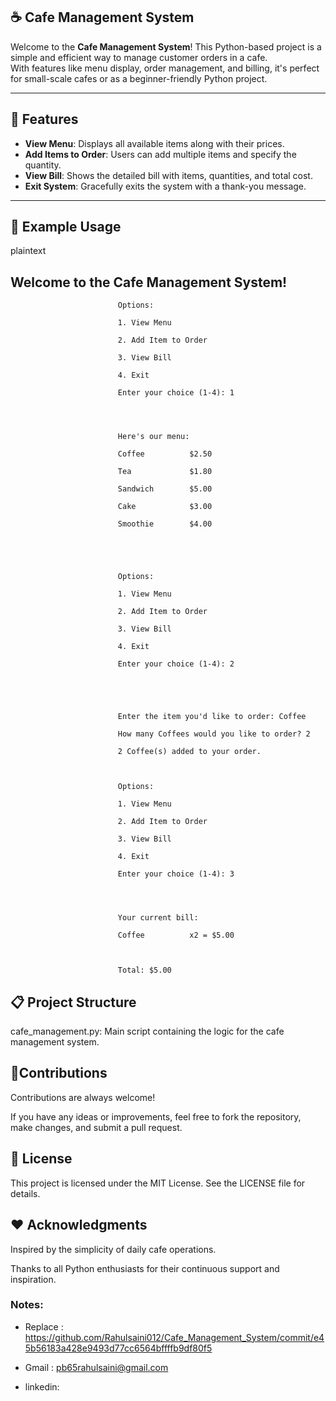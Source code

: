## ☕ Cafe Management System

Welcome to the **Cafe Management System**! This Python-based project is a simple and efficient way to manage customer orders in a cafe.  
With features like menu display, order management, and billing, it's perfect for small-scale cafes or as a beginner-friendly Python project.

---

## 🎯 Features

- **View Menu**: Displays all available items along with their prices.
- **Add Items to Order**: Users can add multiple items and specify the quantity.
- **View Bill**: Shows the detailed bill with items, quantities, and total cost.
- **Exit System**: Gracefully exits the system with a thank-you message.

---

## 📖 Example Usage
plaintext

Welcome to the Cafe Management System!
---------------------------------------


                            Options:
                            
                            1. View Menu
                            
                            2. Add Item to Order
                            
                            3. View Bill
                            
                            4. Exit
                            
                            Enter your choice (1-4): 1
                            
                            
                            
                            
                            Here's our menu:
                            
                            Coffee          $2.50
                            
                            Tea             $1.80
                            
                            Sandwich        $5.00
                            
                            Cake            $3.00
                            
                            Smoothie        $4.00
                            
                            
                            
                            
                            
                            Options:
                            
                            1. View Menu
                            
                            2. Add Item to Order
                            
                            3. View Bill
                            
                            4. Exit
                            
                            Enter your choice (1-4): 2
                            
                            
                            
                            
                            
                            Enter the item you'd like to order: Coffee
                            
                            How many Coffees would you like to order? 2
                            
                            2 Coffee(s) added to your order.
                            
                            
                            
                            Options:
                            
                            1. View Menu
                            
                            2. Add Item to Order
                            
                            3. View Bill
                            
                            4. Exit
                            
                            Enter your choice (1-4): 3
                            
                            
                            
                            
                            Your current bill:
                            
                            Coffee          x2 = $5.00
                            
                            
                            
                            Total: $5.00

## 📋 Project Structure

cafe_management.py: Main script containing the logic for the cafe management system.

## 🤝Contributions

Contributions are always welcome!

If you have any ideas or improvements, feel free to fork the repository, make changes, and submit a pull request.

## 📜 License

This project is licensed under the MIT License. See the LICENSE file for details.

## ❤️ Acknowledgments

Inspired by the simplicity of daily cafe operations.

Thanks to all Python enthusiasts for their continuous support and inspiration.


### Notes:

- Replace : https://github.com/Rahulsaini012/Cafe_Management_System/commit/e45b56183a428e9493d77cc6564bffffb9df80f5

- Gmail : pb65rahulsaini@gmail.com

- linkedin: 






